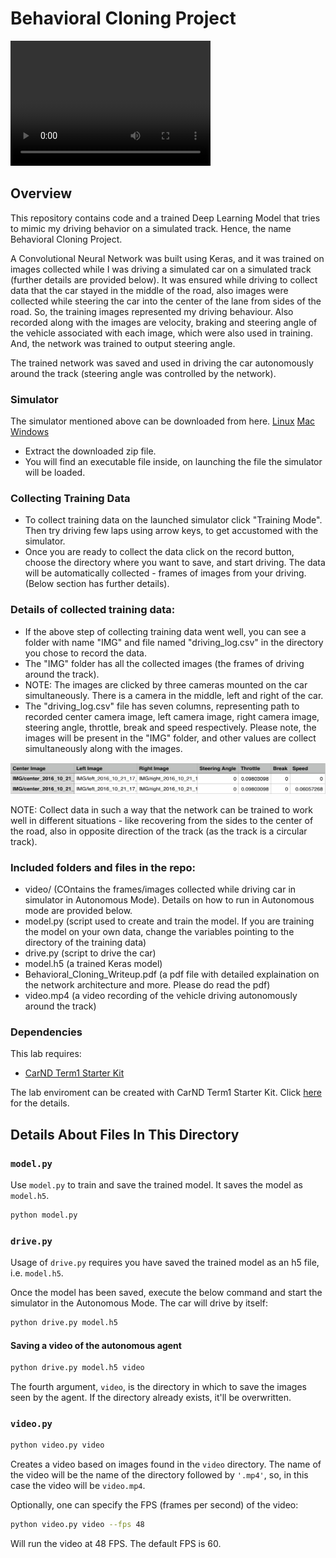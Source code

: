 # Behavioral Cloning Project

<video width="320" height="200" controls preload> 
    <source src="./video.mp4"></source> 
</video>

Overview
---
This repository contains code and a trained Deep Learning Model that tries to mimic my driving behavior on a simulated track. Hence, the name Behavioral Cloning Project.

A Convolutional Neural Network was built using Keras, and it was trained on images collected while I was driving a simulated car on a simulated track (further details are provided below). It was ensured while driving to collect data that the car stayed in the middle of the road, also images were collected while steering the car into the center of the lane from sides of the road. So, the training images represented my driving behaviour. Also recorded along with the images are velocity, braking and steering angle of the vehicle associated with each image, which were also used in training. And, the network was trained to output steering angle. 

The trained network was saved and used in driving the car autonomously around the track (steering angle was controlled by the network).
 
### Simulator
The simulator mentioned above can be downloaded from here. [Linux](https://s3-us-west-1.amazonaws.com/udacity-selfdrivingcar/Term1-Sim/term1-simulator-linux.zip) [Mac](https://s3-us-west-1.amazonaws.com/udacity-selfdrivingcar/Term1-Sim/term1-simulator-mac.zip) [Windows](https://s3-us-west-1.amazonaws.com/udacity-selfdrivingcar/Term1-Sim/term1-simulator-windows.zip)

+ Extract the downloaded zip file.
+ You will find an executable file inside, on launching the file the simulator will be loaded.

### Collecting Training Data
+ To collect training data on the launched simulator click "Training Mode". Then try driving few laps using arrow keys, to get accustomed with the simulator.
+ Once you are ready to collect the data click on the record button, choose the directory where you want to save, and start driving. The data will be automatically collected - frames of images from your driving.  (Below section has further details).

### Details of collected training data:

+ If the above step of collecting training data went well, you can see a folder with name "IMG" and file named "driving_log.csv" in the directory you chose to record the data.
+ The "IMG" folder has all the collected images (the frames of driving around the track).
+ NOTE: The images are clicked by three cameras mounted on the car simultaneously. There is a camera in the middle, left and right of the car. 
+ The "driving_log.csv" file has seven columns, representing path to recorded center camera image, left camera image, right camera image, steering angle, throttle, break and speed respectively. Please note, the images will be present in the "IMG" folder, and other values are collect simultaneously along with the images.

<img src="./images_readme/driving-log-output.png" width="600" height="50" />

NOTE: Collect data in such a way that the network can be trained to work well in different situations - like recovering from the sides to the center of the road, also in opposite direction of the track (as the track is a circular track).

### Included folders and files in the repo:
* video/ (COntains the frames/images collected while driving car in simulator in Autonomous Mode). Details on how to run in Autonomous mode are provided below. 
* model.py (script used to create and train the model. If you are training the model on your own data, change the variables pointing to the directory of the training data)
* drive.py (script to drive the car)
* model.h5 (a trained Keras model)
* Behavioral_Cloning_Writeup.pdf (a pdf file with detailed explaination on the network architecture and  more. Please do read the pdf)
* video.mp4 (a video recording of the vehicle driving autonomously around the track)

### Dependencies
This lab requires:

* [CarND Term1 Starter Kit](https://github.com/udacity/CarND-Term1-Starter-Kit)

The lab enviroment can be created with CarND Term1 Starter Kit. Click [here](https://github.com/udacity/CarND-Term1-Starter-Kit/blob/master/README.md) for the details.

## Details About Files In This Directory

### `model.py`

Use `model.py` to train and save the trained model. It saves the model as `model.h5`. 
```sh
python model.py
```

### `drive.py`

Usage of `drive.py` requires you have saved the trained model as an h5 file, i.e. `model.h5`. 

Once the model has been saved, execute the below command and start the simulator in the Autonomous Mode. The car will drive by itself:

```sh
python drive.py model.h5
```

#### Saving a video of the autonomous agent

```sh
python drive.py model.h5 video
```

The fourth argument, `video`, is the directory in which to save the images seen by the agent. If the directory already exists, it'll be overwritten.

### `video.py`

```sh
python video.py video
```

Creates a video based on images found in the `video` directory. The name of the video will be the name of the directory followed by `'.mp4'`, so, in this case the video will be `video.mp4`.

Optionally, one can specify the FPS (frames per second) of the video:

```sh
python video.py video --fps 48
```

Will run the video at 48 FPS. The default FPS is 60.
